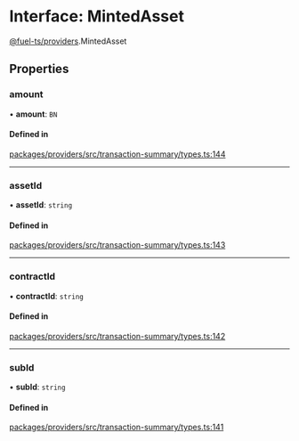 # Interface: MintedAsset

[@fuel-ts/providers](/api/Providers/index.md).MintedAsset

## Properties

### amount

• **amount**: `BN`

#### Defined in

[packages/providers/src/transaction-summary/types.ts:144](https://github.com/FuelLabs/fuels-ts/blob/bb4b542a/packages/providers/src/transaction-summary/types.ts#L144)

___

### assetId

• **assetId**: `string`

#### Defined in

[packages/providers/src/transaction-summary/types.ts:143](https://github.com/FuelLabs/fuels-ts/blob/bb4b542a/packages/providers/src/transaction-summary/types.ts#L143)

___

### contractId

• **contractId**: `string`

#### Defined in

[packages/providers/src/transaction-summary/types.ts:142](https://github.com/FuelLabs/fuels-ts/blob/bb4b542a/packages/providers/src/transaction-summary/types.ts#L142)

___

### subId

• **subId**: `string`

#### Defined in

[packages/providers/src/transaction-summary/types.ts:141](https://github.com/FuelLabs/fuels-ts/blob/bb4b542a/packages/providers/src/transaction-summary/types.ts#L141)
